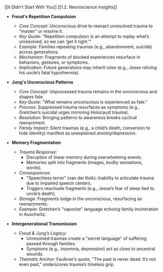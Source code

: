 [[It Didn't Start With You]]
[[1.2. Neuroscience Insights]]

- **Freud's Repetition Compulsion**
	
	- _Core Concept_: Unconscious drive to reenact unresolved trauma to "master" or resolve it.
	- _Key Quote_: "Repetition compulsion is an attempt to replay what’s unresolved, so we can ‘get it right.’"
	- _Example_: Families repeating traumas (e.g., abandonment, suicide) across generations.
	- _Mechanism_: Fragments of blocked experiences resurface in behaviors, gestures, or symptoms.
	- _Implication_: Future generations may inherit roles (e.g., Jesse reliving his uncle’s fatal hypothermia).
- **Jung's Unconscious Patterns**
	
	- _Core Concept_: Unprocessed trauma remains in the unconscious and shapes fate.
	- _Key Quote_: "What remains unconscious is experienced as fate."
	- _Process_: Suppressed trauma resurfaces as symptoms (e.g., Gretchen’s suicidal urges mirroring Holocaust trauma).
	- _Resolution_: Bringing patterns to awareness breaks cyclical reenactment.
	- _Family Impact_: Silent traumas (e.g., a child’s death, conversion to hide identity) manifest as unexplained anxiety/depression.
- **Memory Fragmentation**
	
	- _Trauma Response_:
		- Disruption of linear memory during overwhelming events.
		- Memories split into fragments (images, bodily sensations, words).
	- _Consequences_:
		- "Speechless terror" (van der Kolk): Inability to articulate trauma due to impaired speech centers.
		- Triggers reactivate fragments (e.g., Jesse’s fear of sleep tied to uncle’s death).
	- _Storage_: Fragments lodge in the unconscious, resurfacing as reenactments.
	- _Example_: Gretchen’s "vaporize" language echoing family incineration in Auschwitz.
- **Intergenerational Transmission**
	
	- _Freud & Jung’s Legacy_:
		- Unresolved traumas create a "secret language" of suffering passed through families.
		- Symptoms (e.g., insomnia, depression) act as clues to ancestral wounds.
	- _Thematic Anchor_: Faulkner’s quote, "The past is never dead. It’s not even past," underscores trauma’s timeless grip.
